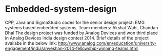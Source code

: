 # Embedded-system-design

CPP, Java and SigmaStudio codes for the senior design project: EMG systems based embedded systems.
Team members: Akshat Wahi, Chandan Dhal
The design project was funded by Analog Devices and won third place in Analog Devices India design contest 2014.
Brief details of the project availabe in the below link:
http://www.analog.com/en/education/university-engagement/india/anveshan-2014-fellowship-winning-teams.html
